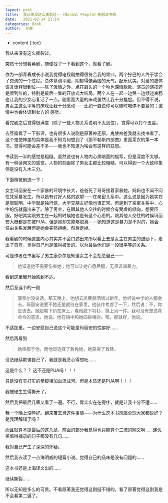 ```yaml
---
layout: post
title:  我从来没这么撕裂过——《Normal People》刷剧读书感
date:   2021-02-14 21:14
categories: Book
author:  豆藏
---
```


* content
{:toc}

我从来没有这么撕裂过。

突然十分想看英剧，随便找了一下看到这个，就看了剧。






作为一部青春成长小说我觉得电视剧拍得很符合我的胃口。两个拧巴的人终于学会了交流的一个过程。总体基调平缓，阴郁得像英国的天气。配乐优美。对爱的肢体语言诠释很到位——除了激情之外，点在肩头的一个吻也深情款款。演员的演技还是很到位的，特别是最后一集的开放式大结局，两个人在一起一边哭一边倾述衷肠也让我的少女心复活了一点。剧里面大量的床戏虽然让我十分尴尬。但不得不说，男女主这么平等的床戏让我十分感动——比如一直说你可以随时喊停不要紧的；激情中也会体谅到女方的 感觉。

看完剧之后觉得很满意（除了一些人物关系说明不太到位），觉得可以打个五星。

去豆瓣看了一下影评，也有很多人说剧是原著神还原。鬼使神差我就去找书看了。这个鬼使神差的具体是我不知为何想到了《那不勒斯四部曲》里面莱农的第一本书。觉得可能会差不多——我也不知道为啥会有这样的联想。

书读到一半的感觉是粗糙。虽然说也有人物内心黑暗面的描写，但是深度不太够。有一种读网文的感觉。人物的刻画除了男女主都比较粗糙，可以得到一个大致印象但是没有入木三分。

下面稍微剧透一下：

女主玛丽安在一个家暴的环境中长大，爸爸死了哥哥接着家暴她，妈妈也不闻不问任凭家暴发生。所以她有讨好人格的欲望——在亲密关系中。这么说是因为她实在是很聪明，中学就是独行侠，大学交朋友好像也很正常。但是到了亲密关系中，心中的伤就露出来了。除了男主，在跟其他人交往的时候会有受虐的倾向，想要臣服。好吧其实跟男主在一起的时候她也是有这个心思的。跟其他人交往的时候玛丽安大概都是在被PUA，但是她却又能够脱离——她知道这是暴力是不对的，她会任由关系发展但是她会突然拒绝，然后走掉。

我看剧的时候这些内心其实并不会口述出来所以看上去是女主在男主的鼓励下，走出了自卑，觉得自己也是值得被爱的。以为最后他们是一段很平等的关系。

可是作者在书里写了男主康奈尔是知道女主不会拒绝自己——
> 他知道他不需要伤害她：他可以让她自愿屈服，无须诉诸暴力。

看到这里我开始感到不适。

然后圣诞节的一段

> 康奈尔没说话。那天晚上，他想去凯莱赫酒馆过新年。他听说中学的人都会去。玛丽安说要不她还是就待在家里。他装作考虑了一下，然后说：不，你应该去。她脸朝下趴在床上，看他脱下衬衫，换上另一件。我可没有想违背命令的意思，她说。他在镜中和她四目相对。嗯，那就好，他说。

不适加重。一边安慰自己说这个可能是玛丽安的性癖好……

然后再看到

> 她臣服于他，而他却选择了赦免她，她获得了救赎。

没法继续欺骗自己了，我就是我恶心得想吐……

这是什么？？ 这不还是PUA吗！！！

只是没有实打实的拳脚相加血流成河。但是本质还是PUA啊！！！

我被硬生生得撕开了。

然后我把最后几章又看了一遍。不行，胃实实在在得疼，就是让我十分不适……

我一个晚上没睡好。翻来覆去想这件事情——为什么这本书风靡全球大家都说好？是我理解错了吗？

而且就算不提最后的这几章，前面的部分我觉得也只能算个三流的网文啊……连优美值得摘录的句子都没有几句……

我对自己产生了深深的怀疑。

然后我去读了一点海明威的短篇小说。觉得自己的品味是没有问题的……

这本书还是上海译文出的……

继续撕裂……

所以无知是多么的可贵。不看原著我还觉得这剧挺不错的。看了原著觉得这剧我是不会看第二遍了。
